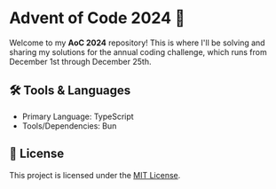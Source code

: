 # Advent of Code 2024 🎄

Welcome to my **AoC 2024** repository! This is where I'll be solving and sharing my solutions for the annual coding challenge, which runs from December 1st through December 25th.

## 🛠 Tools & Languages

- Primary Language: TypeScript
- Tools/Dependencies: Bun

## 📜 License

This project is licensed under the [MIT License](LICENSE.md).
